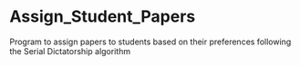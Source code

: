 # Assign_Student_Papers
Program to assign papers to students based on their preferences following the Serial Dictatorship algorithm
